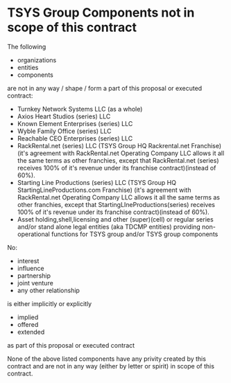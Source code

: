 # TSYS Group Components not in scope of this contract 

The following

- organizations
- entities
- components

are not in any way / shape / form a part of this proposal or executed contract:

- Turnkey Network Systems LLC (as a whole)
- Axios Heart Studios (series) LLC
- Known Element Enterprises (series) LLC
- Wyble Family Office (series) LLC
- Reachable CEO Enterprises (series) LLC
- RackRental.net (series) LLC (TSYS Group HQ Rackrental.net Franchise) (it's agreement with RackRental.net Operating Company LLC allows it all the same terms as other franchies, except that RackRental.net (series) receives 100% of it's revenue under its franchise contract)(instead of 60%).
- Starting Line Productions (series) LLC (TSYS Group HQ StartingLineProductions.com Franchise) (it's agreement with RackRental.net Operating Company LLC allows it all the same terms as other franchies, except that StartingLIneProductions(series) receives 100% of it's revenue under its franchise contract)(instead of 60%).
- Asset holding,shell,licensing and other (super)(cell) or regular series and/or stand alone legal entities (aka TDCMP entities) providing non-operational functions for TSYS group and/or TSYS group components

No:

- interest
- influence
- partnership
- joint venture
- any other relationship

is either implicitly or explicitly

- implied
- offered
- extended

as part of this proposal or executed contract

None of the above listed components have any privity created by this contract and are not in any way (either by letter or spirit) in scope of this contract.

